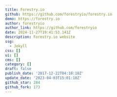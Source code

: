 ```yaml
---
title: Forestry.io
github: https://github.com/forestryio/forestry.io
demo: https://forestry.io
author: forestryio
author_link: https://github.com/forestryio
date: 2024-11-27T19:41:53.141Z
description: Forestry.io website
ssg:
  - Jekyll
css: []
ui: []
cms: []
category: []
draft: false
publish_date: '2017-12-22T04:18:10Z'
update_date: '2023-04-03T15:01:10Z'
github_star: 284
github_fork: 173
---
```

